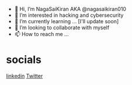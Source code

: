 - 👋 Hi, I’m NagaSaiKiran AKA @nagasaikiran010
- 👀 I’m interested in hacking and cybersecurity
- 🌱 I’m currently learning ... [I'll update soon]
- 💞️ I’m looking to collaborate with myself
- 📫 How to reach me ...

# socials

[linkedin](https://www.linkedin.com/in/naga-sai-kiran-thatikonda/)
[Twitter](https://twitter.com/saikiran_98)


<!---
nagasaikiran010/nagasaikiran010 is a ✨ special ✨ repository because its `README.md` (this file) appears on your GitHub profile.
You can click the Preview link to take a look at your changes.
--->
